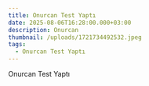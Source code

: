 ```yaml
---
title: Onurcan Test Yaptı
date: 2025-08-06T16:28:00.000+03:00
description: Onurcan
thumbnail: /uploads/1721734492532.jpeg
tags:
  - Onurcan Test Yaptı
---
```

Onurcan Test Yaptı
